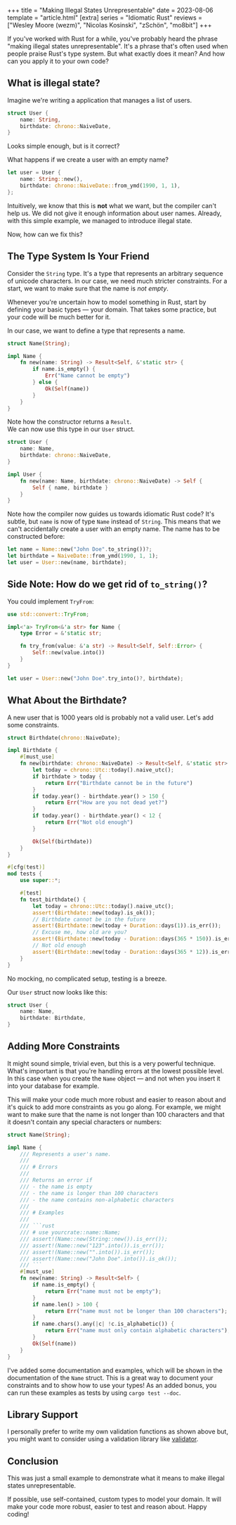 +++
title = "Making Illegal States Unrepresentable"
date = 2023-08-06
template = "article.html"
[extra]
series = "Idiomatic Rust"
reviews = ["Wesley Moore (wezm)", "Nicolas Kosinski", "zSchön", "mo8bit"]
+++

If you've worked with Rust for a while, you've probably heard the phrase "making
illegal states unrepresentable". It's a phrase that's often used when people
praise Rust's type system. But what exactly does it mean? And how can you apply
it to your own code?

## What is illegal state?

Imagine we're writing a application that manages a list of users. 

```rust
struct User {
    name: String,
    birthdate: chrono::NaiveDate,
}
```

Looks simple enough, but is it correct?

What happens if we create a user with an empty name?

```rust
let user = User {
    name: String::new(),
    birthdate: chrono::NaiveDate::from_ymd(1990, 1, 1),
};
```

Intuitively, we know that this is **not** what we want, but the compiler can't help us.
We did not give it enough information about user names.
Already, with this simple example, we managed to introduce illegal state.

Now, how can we fix this?

## The Type System Is Your Friend

Consider the `String` type. It's a type that represents 
an arbitrary sequence of unicode characters. In our case, we need much stricter
constraints. For a start, we want to make sure that the name is *not
empty*.

Whenever you're uncertain how to model something in Rust,
start by defining your basic types &mdash; your domain.
That takes some practice, but your code will be much better for it.

In our case, we want to define a type that represents a name.

```rust
struct Name(String);

impl Name {
    fn new(name: String) -> Result<Self, &'static str> {
        if name.is_empty() {
            Err("Name cannot be empty")
        } else {
            Ok(Self(name))
        }
    }
}
```

Note how the constructor returns a `Result`.   
We can now use this type in our `User` struct.

```rust
struct User {
    name: Name,
    birthdate: chrono::NaiveDate,
}

impl User {
    fn new(name: Name, birthdate: chrono::NaiveDate) -> Self {
        Self { name, birthdate }
    }
}
```

Note how the compiler now guides us towards idiomatic Rust code?
It's subtle, but `name` is now of type `Name` instead of `String`.
This means that we can't accidentally create a user with an empty name.
The name has to be constructed before:

```rust
let name = Name::new("John Doe".to_string())?;
let birthdate = NaiveDate::from_ymd(1990, 1, 1);
let user = User::new(name, birthdate);
```

## Side Note: How do we get rid of <code>to_string()</code>?

You could implement `TryFrom`:

```rust
use std::convert::TryFrom;

impl<'a> TryFrom<&'a str> for Name {
    type Error = &'static str;

    fn try_from(value: &'a str) -> Result<Self, Self::Error> {
        Self::new(value.into())
    }
}

let user = User::new("John Doe".try_into()?, birthdate);
```

## What About the Birthdate?

A new user that is 1000 years old is probably not a valid user.
Let's add some constraints.

```rust
struct Birthdate(chrono::NaiveDate);

impl Birthdate {
    #[must_use]
    fn new(birthdate: chrono::NaiveDate) -> Result<Self, &'static str> {
        let today = chrono::Utc::today().naive_utc();
        if birthdate > today {
            return Err("Birthdate cannot be in the future")
        }
        if today.year() - birthdate.year() > 150 {
            return Err("How are you not dead yet?")
        }
        if today.year() - birthdate.year() < 12 {
            return Err("Not old enough")
        }

        Ok(Self(birthdate))
    }
}

#[cfg(test)]
mod tests {
    use super::*;

    #[test]
    fn test_birthdate() {
        let today = chrono::Utc::today().naive_utc();
        assert!(Birthdate::new(today).is_ok());
        // Birthdate cannot be in the future
        assert!(Birthdate::new(today + Duration::days(1)).is_err());
        // Excuse me, how old are you?
        assert!(Birthdate::new(today - Duration::days(365 * 150)).is_err());
        // Not old enough
        assert!(Birthdate::new(today - Duration::days(365 * 12)).is_err());
    }
}
```

No mocking, no complicated setup, testing is a breeze.

Our `User` struct now looks like this:

```rust
struct User {
    name: Name,
    birthdate: Birthdate,
}
```

## Adding More Constraints

It might sound simple, trivial even, but this is a very powerful technique.
What's important is that you're handling errors at the lowest possible level. In
this case when you create the `Name` object &mdash; and not when you insert it
into your database for example.

This will make your code much more robust and easier to reason about and it's
quick to add more constraints as you go along. For example, we might want
to make sure that the name is not longer than 100 characters and that
it doesn't contain any special characters or numbers:

```rust
struct Name(String);

impl Name {
    /// Represents a user's name.
    ///
    /// # Errors
    ///
    /// Returns an error if
    /// - the name is empty
    /// - the name is longer than 100 characters
    /// - the name contains non-alphabetic characters
    ///
    /// # Examples
    ///
    /// ```rust
    /// # use yourcrate::name::Name;
    /// assert!(Name::new(String::new()).is_err());
    /// assert!(Name::new("123".into()).is_err());
    /// assert!(Name::new("".into()).is_err());
    /// assert!(Name::new("John Doe".into()).is_ok());
    /// ```
    #[must_use]
    fn new(name: String) -> Result<Self> {
        if name.is_empty() {
            return Err("name must not be empty");
        }
        if name.len() > 100 {
            return Err("name must not be longer than 100 characters");
        }
        if name.chars().any(|c| !c.is_alphabetic()) {
            return Err("name must only contain alphabetic characters");
        }
        Ok(Self(name))
    }
}
```

I've added some documentation and examples, which will be shown in the
documentation of the `Name` struct. This is a great way to document your
constraints and to show how to use your types! As an added bonus, you can run
these examples as tests by using `cargo test --doc`.


## Library Support

I personally prefer to write my own validation functions as shown above
but, you might want to consider using a validation library like
[validator](https://crates.io/crates/validator).

## Conclusion

This was just a small example to demonstrate what it means to make illegal
states unrepresentable. 

If possible, use self-contained, custom types to model your domain.
It will make your code more robust, easier to test and reason about.
Happy coding!